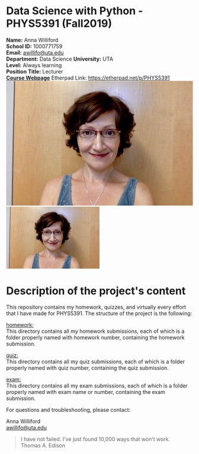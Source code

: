 # Data Science with Python - PHYS5391 (Fall2019)

**Name:** Anna Williford  
**School ID:** 1000771759  
**Email:** awillifo@uta.edu  
**Department:** Data Science
**University:** UTA  
**Level:** Always learning  
**Position Title:** Lecturer  
[**Course Webpage**](https://www.cdslab.org/python/)
Etherpad Link: https://etherpad.net/p/PHYS5391
![](Williford_pic.png)
<img src="Williford_pic.png" width=50% />


# Description of the project's content

This repository contains my homework, quizzes, and virtually every effort that I have made for PHYS5391. The structure of the project is the following:

[homework:](Homework)  
This directory contains all my homework submissions, each of which is a folder properly named with homework number, containing the homework submission.

[quiz:](Quiz)  
This directory contains all my quiz submissions, each of which is a folder properly named with quiz number, containing the quiz submission.

[exam:](Exam)  
This directory contains all my exam submissions, each of which is a folder properly named with exam name or number, containing the exam submission.

For questions and troubleshooting, please contact:

Anna Williford  
awillifo@uta.edu
> I have not failed. I’ve just found 10,000 ways that won’t work.  
> Thomas A. Edison
